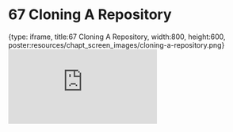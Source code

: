 # 67 Cloning A Repository
 
{type: iframe, title:67 Cloning A Repository, width:800, height:600, poster:resources/chapt_screen_images/cloning-a-repository.png}
![](https://datatrail-jhu.github.io/DataTrail_ReOrg/no_toc/cloning-a-repository.html)
 

 

